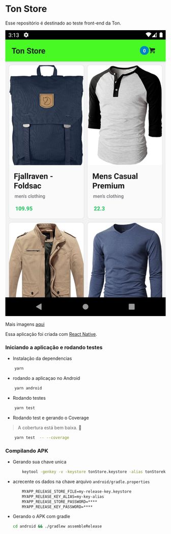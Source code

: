 # Ton Store

Esse repositório é destinado ao teste front-end da Ton.

![](./docs/home.png)

Mais imagens [aqui](./docs/)

Essa aplicação foi criada com [React Native](https://reactnative.dev/docs/environment-setup).

### Iniciando a aplicação e rodando testes

- Instalação da dependencias

```bash
    yarn
```

- rodando a aplicaçao no Android

```bash
    yarn android
```

- Rodando testes

```bash
    yarn test
```

- Rodando test e gerando o Coverage

> A cobertura está bem baixa. 🥲

```bash
    yarn test  -- --coverage
```

### Compilando APK

- Gerando sua chave unica

  ```bash
      keytool -genkey -v -keystore tonStore.keystore -alias tonStorekey -keyalg RSA -keysize 2048 -validity 10000
  ```

- acrecente os dados na chave arquivo `android/gradle.properties`

  ```
      MYAPP_RELEASE_STORE_FILE=my-release-key.keystore
      MYAPP_RELEASE_KEY_ALIAS=my-key-alias
      MYAPP_RELEASE_STORE_PASSWORD=****
      MYAPP_RELEASE_KEY_PASSWORD=****

  ```

- Gerando o APK com gradle

  ```bash
  cd android && ./gradlew assembleRelease
  ```
